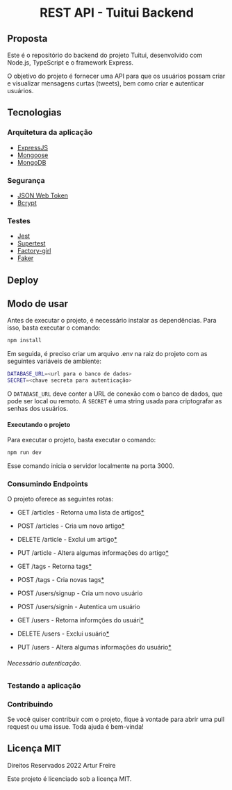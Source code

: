 <h1 align="center">
	REST API - Tuitui Backend<br/>
</h1>

## Proposta

Este é o repositório do backend do projeto Tuitui, desenvolvido com Node.js, TypeScript e o framework Express.

O objetivo do projeto é fornecer uma API para que os usuários possam criar e visualizar mensagens curtas (tweets), bem como criar e autenticar usuários.

## Tecnologias

### Arquitetura da aplicação
* <a href="https://github.com/expressjs/express" target="_blank">ExpressJS</a>
* <a href="https://github.com/Automattic/mongoose" target="_blank">Mongoose</a>
* <a href="https://www.mongodb.com/" target="_blank">MongoDB</a>

### Segurança
* <a href="https://github.com/auth0/node-jsonwebtoken" target="_blank">JSON Web Token</a>
* <a href="https://github.com/kelektiv/node.bcrypt.js" target="_blank">Bcrypt</a>

### Testes
* <a href="https://github.com/facebook/jest" target="_blank">Jest</a>
* <a href="https://github.com/visionmedia/supertest" target="_blank">Supertest</a>
* <a href="https://github.com/simonexmachina/factory-girl" target="_blank">Factory-girl</a>
* <a href="https://github.com/Marak/faker.js" target="_blank">Faker</a>

<h2 id="deploy"> Deploy </h2>

## Modo de usar

Antes de executar o projeto, é necessário instalar as dependências. Para isso, basta executar o comando:

```sh
npm install
```

Em seguida, é preciso criar um arquivo .env na raiz do projeto com as seguintes variáveis de ambiente:

```sh
DATABASE_URL=<url para o banco de dados>
SECRET=<chave secreta para autenticação>
```

O ```DATABASE_URL``` deve conter a URL de conexão com o banco de dados, que pode ser local ou remoto. A ```SECRET``` é uma string usada para criptografar as senhas dos usuários.

#### Executando o projeto

Para executar o projeto, basta executar o comando:

```sh
npm run dev
```
Esse comando inicia o servidor localmente na porta 3000.

### Consumindo Endpoints

O projeto oferece as seguintes rotas:

- GET /articles - Retorna uma lista de artigos[*](/README.md#auth)

- POST /articles - Cria um novo artigo[*](/README.md#auth)

- DELETE /article - Exclui um artigo[*](/README.md#auth)

- PUT /article - Altera algumas informações do artigo[*](/README.md#auth)


- GET /tags - Retorna tags[*](/README.md#auth)

- POST /tags - Cria novas tags[*](/README.md#auth)


- POST /users/signup - Cria um novo usuário

- POST /users/signin - Autentica um usuário

- GET /users - Retorna informções do usuári[*](/README.md#auth)

- DELETE /users - Exclui usuário[*](/README.md#auth)

- PUT /users - Altera algumas informações do usuário[*](/README.md#auth)

<h6 id="auth">Necessário autenticação.<h6>

### Testando a aplicação

### Contribuindo

Se você quiser contribuir com o projeto, fique à vontade para abrir uma pull request ou uma issue. Toda ajuda é bem-vinda!

## Licença MIT
Direitos Reservados 2022 Artur Freire

Este projeto é licenciado sob a licença MIT.
